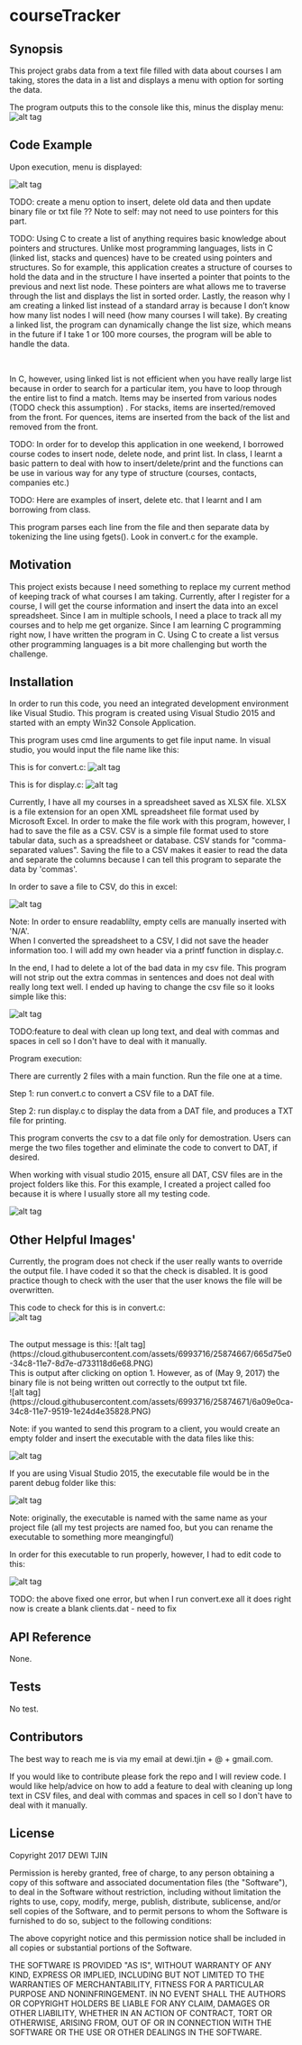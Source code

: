 # courseTracker

## Synopsis

This project grabs data from a text file filled with data about courses I am taking, stores the data in a list and displays a menu with option for sorting the data.

The program outputs this to the console like this, minus the display menu:
![alt tag](https://cloud.githubusercontent.com/assets/6993716/24091648/931e9134-0d06-11e7-9e4b-bbd3eff7e944.PNG)

## Code Example

Upon execution, menu is displayed:

![alt tag](https://cloud.githubusercontent.com/assets/6993716/25874625/34d3cb3c-34c8-11e7-865d-29c08799746a.PNG)

TODO: create a menu option to insert, delete old data and then update binary file or txt file ?? Note to self: may not need to use pointers for this part.

TODO: Using C to create a list of anything requires basic knowledge about pointers and structures.  Unlike most programming languages, lists in C (linked list, stacks and quences) have to be created using pointers and structures.  So for example, this application creates a structure of courses to hold the data and in the structure I have inserted a pointer that points to the previous and next list node.  These pointers are what allows me to traverse through the list and displays the list in sorted order.  Lastly, the reason why I am creating a linked list instead of a standard array is because I don’t know how many list nodes I will need (how many courses I will take). By creating a linked list, the program can dynamically change the list size, which means in the future if I take 1 or 100 more courses, the program will be able to handle the data.  

<br/>

In C, however, using linked list is not efficient when you have really large list because in order to search for a particular item, you have to loop through the entire list to find a match.  Items may be inserted from various nodes (TODO check this assumption) . For stacks, items are inserted/removed from the front.  For quences, items are inserted from the back of the list and removed from the front.  

TODO: In order for to develop this application in one weekend, I borrowed course codes to insert node, delete node, and print list.  In class, I learnt a basic pattern to deal with how to insert/delete/print and the functions can be use in various way for any type of structure (courses, contacts, companies etc.)

TODO: Here are examples of insert, delete etc. that I learnt and I am borrowing from class.

This program parses each line from the file and then separate data by tokenizing the line using fgets(). Look in convert.c for the example.

## Motivation

This project exists because I need something to replace my current method of keeping track of what courses I am taking.  Currently, after I register for a course, I will get the course information and insert the data into an excel spreadsheet.  Since I am in multiple schools, I need a place to track all my courses and to help me get organize.   Since I am learning C programming right now, I have written the program in C.  Using C to create a list versus other programming languages is a bit more challenging but worth the challenge.

## Installation

In order to run this code, you need an integrated development environment like Visual Studio.  This program is created using Visual Studio 2015 and started with an empty Win32 Console Application.

This program uses cmd line arguments to get file input name.  In visual studio, you would input the file name like this:
<br/>

This is for convert.c:
![alt tag](https://cloud.githubusercontent.com/assets/6993716/25874659/5e702e86-34c8-11e7-9652-f800d8f07109.PNG)

This is for display.c:
![alt tag](https://cloud.githubusercontent.com/assets/6993716/24091287/732a33d0-0d04-11e7-9672-2544b89ca0eb.PNG)


Currently, I have all my courses in a spreadsheet saved as XLSX file.  XLSX is a file extension for an open XML spreadsheet file format used by Microsoft Excel.  In order to make the file work with this program, however, I had to save the file as a CSV.  CSV is a simple file format used to store tabular data, such as a spreadsheet or database.  CSV stands for "comma-separated values".  Saving the file to a CSV makes it easier to read the data and separate the columns because I can tell this program to separate the data by 'commas'.

In order to save a file to CSV, do this in excel:

![alt tag](https://cloud.githubusercontent.com/assets/6993716/24091524/d796e394-0d05-11e7-844d-0003a2b24e2c.PNG)

Note: 
In order to ensure readablilty, empty cells are manually inserted with 'N/A'.  
When I converted the spreadsheet to a CSV, I did not save the header information too.  I will add my own header via a printf function in display.c.

In the end, I had to delete a lot of the bad data in my csv file.  This program will not strip out the extra commas in sentences and does not deal with really long text well.  I ended up having to change the csv file so it looks simple like this:

![alt tag](https://cloud.githubusercontent.com/assets/6993716/24091547/f3b93a36-0d05-11e7-9f95-01ba7c3878ff.PNG)

TODO:feature to deal with clean up long text, and deal with commas and spaces in cell so I don't have to deal with it manually.

Program execution:

There are currently 2 files with a main function.  Run the file one at a time.

Step 1: run convert.c to convert a CSV file to a DAT file.

Step 2: run display.c to display the data from a DAT file, and produces a TXT file for printing.

This program converts the csv to a dat file only for demostration.  Users can merge the two files together and eliminate the code to convert to DAT, if desired.

When working with visual studio 2015, ensure all DAT, CSV files are in the project folders like this.  For this example, I created a project called foo because it is where I usually store all my testing code.

![alt tag](https://cloud.githubusercontent.com/assets/6993716/24091573/1a923ad6-0d06-11e7-9ef5-f5d8b11dbd0c.PNG)

## Other Helpful Images'

Currently, the program does not check if the user really wants to override the output file.  I have coded it so that the check is disabled.  It is good practice though to check with the user that the user knows the file will be overwritten.

This code to check for this is in convert.c:
<br/>
![alt tag](https://cloud.githubusercontent.com/assets/6993716/25875247/433c2112-34cb-11e7-96d6-554be2e021a9.PNG)

<br/>
The output message is this:
![alt tag](https://cloud.githubusercontent.com/assets/6993716/25874667/665d75e0-34c8-11e7-8d7e-d733118d6e68.PNG)

<br/>
This is output after clicking on option 1. However, as of (May 9, 2017) the binary file is not being written out correctly to the output txt file.

<br/>
![alt tag](https://cloud.githubusercontent.com/assets/6993716/25874671/6a09e0ca-34c8-11e7-9519-1e24d4e35828.PNG)

Note: if you wanted to send this program to a client, you would create an empty folder and insert the executable with the data files like this:

![alt tag](https://cloud.githubusercontent.com/assets/6993716/25875109/a9c60570-34ca-11e7-9453-d4ab94cd3332.PNG)

If you are using Visual Studio 2015, the executable file would be in the parent debug folder like this:

![alt tag](https://cloud.githubusercontent.com/assets/6993716/25875112/ad6fd14c-34ca-11e7-9274-440d36e570fa.PNG)

Note: originally, the executable is named with the same name as your project file (all my test projects are named foo, but you can rename the executable to something more meangingful)

In order for this executable to run properly, however, I had to edit code to this:

![alt tag](https://cloud.githubusercontent.com/assets/6993716/25875247/433c2112-34cb-11e7-96d6-554be2e021a9.PNG)

TODO: the above fixed one error, but when I run convert.exe all it does right now is create a blank clients.dat - need to fix

## API Reference

None.

## Tests

No test.

## Contributors

The best way to reach me is via my email at dewi.tjin + @ + gmail.com.

If you would like to contribute please fork the repo and I will review code.  I would like help/advice on how to add a feature to deal with cleaning up long text in CSV files, and deal with commas and spaces in cell so I don't have to deal with it manually.

## License

Copyright 2017 DEWI TJIN

Permission is hereby granted, free of charge, to any person obtaining a copy of this software and associated documentation files (the "Software"), to deal in the Software without restriction, including without limitation the rights to use, copy, modify, merge, publish, distribute, sublicense, and/or sell copies of the Software, and to permit persons to whom the Software is furnished to do so, subject to the following conditions:

The above copyright notice and this permission notice shall be included in all copies or substantial portions of the Software.

THE SOFTWARE IS PROVIDED "AS IS", WITHOUT WARRANTY OF ANY KIND, EXPRESS OR IMPLIED, INCLUDING BUT NOT LIMITED TO THE WARRANTIES OF MERCHANTABILITY, FITNESS FOR A PARTICULAR PURPOSE AND NONINFRINGEMENT. IN NO EVENT SHALL THE AUTHORS OR COPYRIGHT HOLDERS BE LIABLE FOR ANY CLAIM, DAMAGES OR OTHER LIABILITY, WHETHER IN AN ACTION OF CONTRACT, TORT OR OTHERWISE, ARISING FROM, OUT OF OR IN CONNECTION WITH THE SOFTWARE OR THE USE OR OTHER DEALINGS IN THE SOFTWARE.
